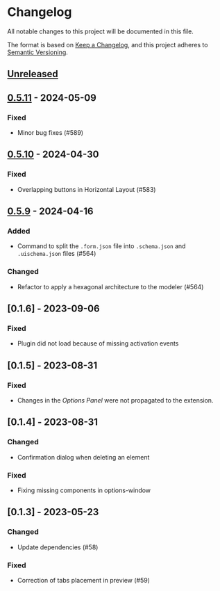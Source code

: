 # Changelog

All notable changes to this project will be documented in this file.

The format is based on [Keep a Changelog](https://keepachangelog.com/en/1.0.0/),
and this project adheres to [Semantic Versioning](https://semver.org/spec/v2.0.0.html).

## [Unreleased]

## [0.5.11] - 2024-05-09

### Fixed

* Minor bug fixes (#589)

## [0.5.10] - 2024-04-30

### Fixed

* Overlapping buttons in Horizontal Layout (#583)

## [0.5.9] - 2024-04-16

### Added

* Command to split the `.form.json` file into `.schema.json` and `.uischema.json` files (#564)

### Changed

* Refactor to apply a hexagonal architecture to the modeler (#564)

## [0.1.6] - 2023-09-06

### Fixed

* Plugin did not load because of missing activation events

## [0.1.5] - 2023-08-31

### Fixed

* Changes in the *Options Panel* were not propagated to the extension.

## [0.1.4] - 2023-08-31

### Changed

* Confirmation dialog when deleting an element

### Fixed

* Fixing missing components in options-window

## [0.1.3] - 2023-05-23

### Changed

* Update dependencies (#58)

### Fixed

* Correction of tabs placement in preview (#59)

[unreleased]: https://github.com/Miragon/miranum-ide/compare/release/v0.5.11-vscode...HEAD
[0.5.11]: https://github.com/Miragon/miranum-ide/compare/release/v0.5.10...release/v0.5.11-vscode
[0.5.10]: https://github.com/Miragon/miranum-ide/compare/release/v0.5.9...release/v0.5.10-vscode
[0.5.9]: https://github.com/Miragon/miranum-ide/compare/release/v0.5.8...release/v0.5.9-vscode
